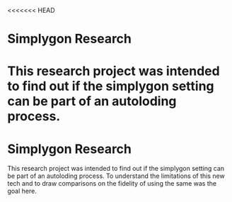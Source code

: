 <<<<<<< HEAD
# Simplygon Research

This research project was intended to find out if the simplygon setting can be part of an autoloding process.
=======
# Simplygon Research

This research project was intended to find out if the simplygon setting can be part of an autoloding process.
To understand the limitations of this new tech and to draw comparisons on the fidelity of using the same was the goal here.
